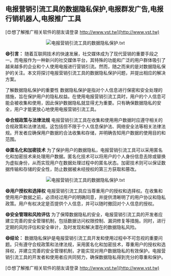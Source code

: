 ## **电报营销引流工具的数据隐私保护,电报群发广告,电报行销机器人,电报推广工具**

[😍想了解推广相关软件的朋友请登录 http://www.vst.tw](http://www.vst.tw)

 <center><img src="https://vst.tw/MP4/tuiguang/png/3.png" alt="电报营销引流工具的数据隐私保护.txt"></center>

**😄引言：**
随着互联网技术的快速发展，社交媒体成为了现代营销的重要手段之一。而电报作为一种新兴的社交媒体平台，其特殊的功能和广泛的用户群体吸引了越来越多的企业和个人使用电报进行营销引流。然而，随之而来的是对数据隐私保护的关注。本文将探讨电报营销引流工具的数据隐私保护问题，并提出相应的解决方案。

了解数据隐私保护的重要性
数据隐私保护是指对个人信息进行保密和安全处理的措施，旨在保护用户的隐私权益。在使用电报营销引流工具时，用户的个人信息可能会被收集和使用，因此保护数据隐私就显得尤为重要。只有确保数据隐私的安全，用户才能更放心地使用电报营销引流工具。

**😄合规政策与法律法规**
电报营销引流工具在收集和使用用户数据时应遵守相关的合规政策和法律法规。这包括但不限于个人信息保护法、网络安全法等相关法律法规。开发者应确保用户数据的合法收集和存储，并明确告知用户数据的使用目的和范围。

**😄匿名化和加密技术**
为了保护用户的数据隐私，电报营销引流工具可以采用匿名化和加密技术来处理用户数据。匿名化技术可以将用户的个人身份信息去除或替换为虚拟身份，从而实现用户在数据处理过程中的匿名状态。加密技术则可以保证数据传输和存储的安全性，防止数据被未经授权的第三方获取和篡改。

 <center><img src="https://vst.tw/MP4/tuiguang/png/2.png" alt="电报营销引流工具的数据隐私保护.txt"></center>

**😄用户授权和选择权**
电报营销引流工具应当尊重用户的授权和选择权。在收集和使用用户数据之前，必须经过用户的明确同意，并提供清晰明了的用户协议和隐私政策。用户有权决定是否提供个人信息，并可以随时撤回对个人信息的授权。

**😄安全管理和风险评估**
为了保障数据隐私的安全，电报营销引流工具的开发者应建立完善的安全管理机制，包括数据访问权限控制、漏洞修复等措施。同时，进行定期的风险评估和安全审计，及时发现和解决潜在的数据隐私风险。

**😄结论：**
数据隐私保护是电报营销引流工具开发和使用过程中不可忽视的重要问题。只有遵守合规政策和法律法规，采用匿名化和加密技术，尊重用户的授权和选择权，并建立完善的安全管理机制，才能实现对用户数据隐私的有效保护。电报营销引流工具的开发者和使用者应共同努力，确保数据隐私得到充分的尊重和保护。

[😍想了解推广相关软件的朋友请登录 http://www.vst.tw](http://www.vst.tw)




